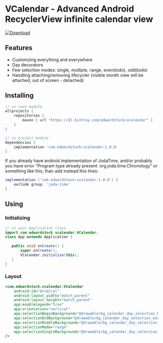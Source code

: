 # VCalendar - Advanced Android RecyclerView infinite calendar view

[![Download](https://api.bintray.com/packages/edwardstock/vcalendar/vcalendar/images/download.svg?version=1.0.1) ](https://bintray.com/edwardstock/vcalendar/vcalendar/1.0.1/link)

## Features
 * Customzing everything and everywhere
 * Day decorators
 * Few selection modes: single, multiple, range, even(todo), odd(todo)
 * Handling attaching/removing lifecycler (visible month view will be attached, out of screen - detached)
 
 
## Installing
```groovy
// in root module
allprojects {
    repositories {
        maven { url "https://dl.bintray.com/edwardstock/vcalendar" }
    }
}
```

```groovy
// in project module
dependencies {
    implementation 'com.edwardstock:vcalendar:1.0.0'
}
```

If you already have android implementation of JodaTime, and/or probably you have error "Program type already present: org.joda.time.Chronology" or something like this, than add instead this lines:
```groovy
implementation ('com.edwardstock:vcalendar:1.0.0') {
    exclude group: 'joda-time'
}
```


## Using
 ### Initializing
```java
// in your Application class
import com.edwardstock.vcalendar.VCalendar;
class App extends Application {
    
   public void onCreate() {
       super.onCreate();
       VCalendar.initialize(this);
   } 
}
```

### Layout
```xml
<com.edwardstock.vcalendar.VCalendar
    android:id="@+id/cal"
    android:layout_width="match_parent"
    android:layout_height="match_parent"
    app:enableLegend="true"
    app:orientation="vertical"
    app:selectionBeginBackground="@drawable/bg_calendar_day_selection_begin"
    app:selectionEndBackground="@drawable/bg_calendar_day_selection_end"
    app:selectionMiddleBackground="@drawable/bg_calendar_day_selection_middle"
    app:selectionMode="range"
    app:selectionSingleBackground="@drawable/bg_calendar_day_selection_single"
/>
```